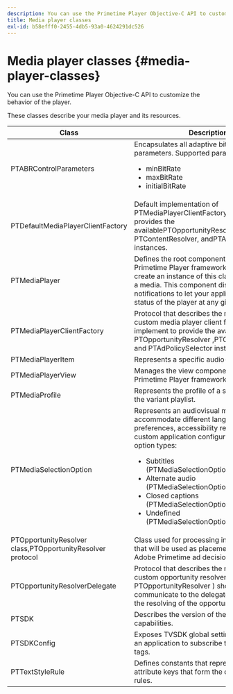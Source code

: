 ```yaml
---
description: You can use the Primetime Player Objective-C API to customize the behavior of the player.
title: Media player classes
exl-id: b58efff0-2455-4db5-93a0-4624291dc526
---
```

# Media player classes {#media-player-classes}

You can use the Primetime Player Objective-C API to customize the behavior of the player.

These classes describe your media player and its resources.

| Class | Description |
|---|---|
| PTABRControlParameters | Encapsulates all adaptive bit-rate control parameters. Supported parameters are:<ul><li>minBitRate</li><li>maxBitRate</li><li>initialBitRate</li></ul> |
| PTDefaultMediaPlayerClientFactory | Default implementation of PTMediaPlayerClientFactoryin the TVSDK. It provides the availablePTOpportunityResolver, PTContentResolver, andPTAdPolicySelector instances. |
| PTMediaPlayer | Defines the root component for the Primetime Player framework.Applications create an instance of this class to play back a media. This component dispatches notifications to let your application know the status of the player at any given time. |
| PTMediaPlayerClientFactory | Protocol that describes the methods that a custom media player client factory should implement to provide the available PTOpportunityResolver ,PTContentResolver and PTAdPolicySelector instances. |
| PTMediaPlayerItem | Represents a specific audio-video media. |
| PTMediaPlayerView | Manages the view component of the Primetime Player framework. |
| PTMediaProfile | Represents the profile of a single stream in the variant playlist. |
| PTMediaSelectionOption | Represents an audiovisual media resource to accommodate different language preferences, accessibility requirements, or custom application configurations. Valid option types:<ul><li>Subtitles (PTMediaSelectionOptionTypeSubtitle)</li><li>Alternate audio (PTMediaSelectionOptionTypeAudio)</li><li>Closed captions (PTMediaSelectionOptionTypeCC)</li><li>Undefined (PTMediaSelectionOptionTypeUndefined)</li></ul> |
| PTOpportunityResolver class,PTOpportunityResolver protocol | Class used for processing in-manifest cues that will be used as placements for the Adobe Primetime ad decisioning process. |
| PTOpportunityResolverDelegate | Protocol that describes the methods that the custom opportunity resolver ( PTOpportunityResolver ) should use to communicate to the delegate the status of the resolving of the opportunity. |
| PTSDK | Describes the version of the TVSDK and its capabilities. |
| PTSDKConfig | Exposes TVSDK global settings and allows an application to subscribe to custom HLS tags. |
| PTTextStyleRule | Defines constants that represent text style attribute keys that form the dictionary of rules. |
